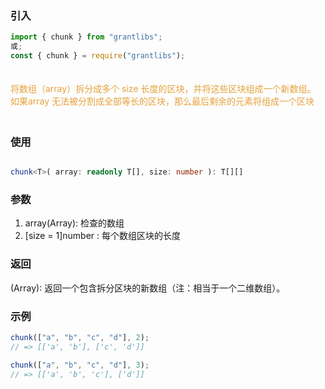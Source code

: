 ### 引入

```js
import { chunk } from "grantlibs";
或;
const { chunk } = require("grantlibs");
```

<div style="color: #E6A23C; fontSize: 18px; padding: 20px 0">
  将数组（array）拆分成多个 size 长度的区块，并将这些区块组成一个新数组。 如果array 无法被分割成全部等长的区块，那么最后剩余的元素将组成一个区块
</div>

### 使用

```ts

chunk<T>( array: readonly T[], size: number ): T[][]

```

### 参数

1. array(Array): 检查的数组
2. [size = 1]number : 每个数组区块的长度

### 返回

(Array): 返回一个包含拆分区块的新数组（注：相当于一个二维数组）。

### 示例

```js
chunk(["a", "b", "c", "d"], 2);
// => [['a', 'b'], ['c', 'd']]

chunk(["a", "b", "c", "d"], 3);
// => [['a', 'b', 'c'], ['d']]
```
